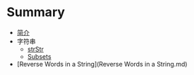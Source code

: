# Summary

* [简介](README.md)
* 字符串
   * [strStr](Java/strStr.md)
   * [Subsets](Java/Subsets.md)
* [Reverse Words in a String](Reverse Words in a String.md)

